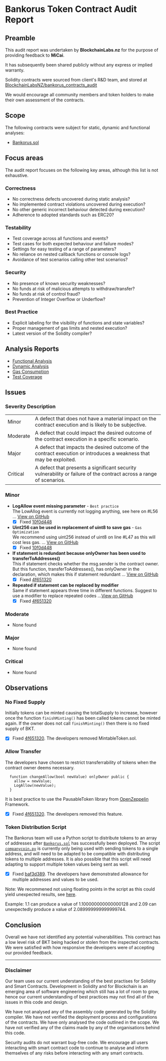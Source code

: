 # Bankorus Token Contract Audit Report

## Preamble
This audit report was undertaken by **BlockchainLabs.nz** for the purpose of providing feedback to **MiCai**.

It has subsequently been shared publicly without any express or implied warranty.

Solidity contracts were sourced from client's R&D team, and stored at [BlockchainLabsNZ/bankorus_contracts_audit](https://github.com/BlockchainLabsNZ/bankorus_contracts_audit)

We would encourage all community members and token holders to make their own assessment of the contracts.

## Scope
The following contracts were subject for static, dynamic and functional analyses:

- [Bankorus.sol](https://github.com/BlockchainLabsNZ/bankorus_contracts_audit/blob/master/contracts/bankorus.sol)

## Focus areas
The audit report focuses on the following key areas, although this list is not exhaustive.

### Correctness
- No correctness defects uncovered during static analysis?
- No implemented contract violations uncovered during execution?
- No other generic incorrect behaviour detected during execution?
- Adherence to adopted standards such as ERC20?

### Testability
- Test coverage across all functions and events?
- Test cases for both expected behaviour and failure modes?
- Settings for easy testing of a range of parameters?
- No reliance on nested callback functions or console logs?
- Avoidance of test scenarios calling other test scenarios?

### Security
- No presence of known security weaknesses?
- No funds at risk of malicious attempts to withdraw/transfer?
- No funds at risk of control fraud?
- Prevention of Integer Overflow or Underflow?

### Best Practice
- Explicit labeling for the visibility of functions and state variables?
- Proper management of gas limits and nested execution?
- Latest version of the Solidity compiler?

## Analysis Reports

- [Functional Analysis](https://github.com/BlockchainLabsNZ/bankorus_contracts_audit/blob/master/audit/functional-tests.md)
- [Dynamic Analysis](https://github.com/BlockchainLabsNZ/bankorus_contracts_audit/blob/master/audit/dynamic-analysis.md)
- [Gas Consumption](https://github.com/BlockchainLabsNZ/bankorus_contracts_audit/blob/master/audit/gas-consumption-report.md)
- [Test Coverage](https://github.com/BlockchainLabsNZ/bankorus_contracts_audit/blob/master/audit/test-coverage.md)

## Issues

### Severity Description
<table>
<tr>
  <td>Minor</td>
  <td>A defect that does not have a material impact on the contract execution and is likely to be subjective.</td>
</tr>
<tr>
  <td>Moderate</td>
  <td>A defect that could impact the desired outcome of the contract execution in a specific scenario.</td>
</tr>
<tr>
  <td>Major</td>
  <td> A defect that impacts the desired outcome of the contract execution or introduces a weakness that may be exploited.</td>
</tr>
<tr>
  <td>Critical</td>
  <td>A defect that presents a significant security vulnerability or failure of the contract across a range of scenarios.</td>
</tr>
</table>

### Minor

- **LogAllow event missing parameter** - `Best practice`
<br>The LowAllog event is currently not logging anything, see here on #L56 ... [View on GitHub](https://github.com/BlockchainLabsNZ/bankorus_pre/issues/3)
  - [x] Fixed [10f0d448](https://github.com/BlockchainLabsNZ/bankorus_pre/commit/10f0d448aa493c3e9ac8212f23da375af99b08df)

- **Uint256 can be used in replacement of uint8 to save gas** - `Gas Optimization`
<br>We recommend using uint256 instead of uint8 on line #L47 as this will cost less gas. ... [View on GitHub](https://github.com/BlockchainLabsNZ/bankorus_pre/issues/2)
  - [x] Fixed [10f0d448](https://github.com/BlockchainLabsNZ/bankorus_pre/commit/10f0d448aa493c3e9ac8212f23da375af99b08df)

- **If statement is redundant because onlyOwner has been used to transferToAddresses()**
<br>This if statement checks whether the msg.sender is the contract owner. But this function, transferToAddresses(), has onlyOwner in the declaration, which makes this if statement redundant ... [View on GitHub](https://github.com/BlockchainLabsNZ/bankorus_pre/issues/4)
  - [x] Fixed [4f651320](https://github.com/BlockchainLabsNZ/bankorus_contracts_audit/commit/4f6513202b60fef4ca187b3451de2e94c87426c3)

- **Repeated if statement can be replaced by modifier**
<br>Same if statement appears three time in different functions. Suggest to use a modifier to replace repeated codes ...[View on GitHub](https://github.com/BlockchainLabsNZ/bankorus_pre/issues/5)
  - [x] Fixed [4f651320](https://github.com/BlockchainLabsNZ/bankorus_contracts_audit/commit/4f6513202b60fef4ca187b3451de2e94c87426c3)

### Moderate

- None found

### Major

- None found

### Critical

- None found

## Observations

### No Fixed Supply
Initially tokens can be minted causing the totalSupply to increase, however once the function `finishMinting()` has been called tokens cannot be minted again. If the owner does not call `finishMinting()` then there is no fixed supply of BKT.
  - [x] Fixed [4f651320](https://github.com/BlockchainLabsNZ/bankorus_contracts_audit/commit/4f6513202b60fef4ca187b3451de2e94c87426c3). The developers removed MintableToken.sol.

### Allow Transfer
The developers have chosen to restrict transferrability of tokens when the contract owner deems necessary.

```
  function changeAllow(bool newValue) onlyOwner public {
    allow = newValue;
    LogAllow(newValue);
  }
```

It is best practice to use the PausableToken library from [OpenZeppelin](https://github.com/OpenZeppelin) Framework.
  - [x] Fixed [4f651320](https://github.com/BlockchainLabsNZ/bankorus_contracts_audit/commit/4f6513202b60fef4ca187b3451de2e94c87426c3). The developers removed this feature.

### Token Distribution Script
The Bankorus team will use a Python script to distribute tokens to an array of addresses after [`Bankorus.sol`](https://github.com/BlockchainLabsNZ/bankorus_contracts_audit/blob/master/contracts/bankorus.sol) has successfully been deployed.  The script [`companycoin.py`](https://github.com/BlockchainLabsNZ/bankorus_contracts_audit/blob/master/scripts/companycoin.py) is currently only being used with sending tokens to a single address, and will need to be adapted to be compatible with distributing tokens to multiple addresses. It is also possible that this script will need adapting to support multiple token values being sent as well. 

  - [x] Fixed [baf3d389](https://github.com/BlockchainLabsNZ/bankorus_contracts_audit/commit/baf3d3893de89c8ca4754b80463a8d7780006492). The developers have demonstrated allowance for multiple addresses and values to be used.

Note: We recommened not using floating points in the script as this could yield unexpected results, see [here](https://kovan.etherscan.io/tx/0xf249c56cad6ded3f2858c2c9020a0e692f8b325d32ac74a154dc7a6d5179f9ef). 

Example:
1.1 can produce a value of 1.100000000000000128 and 2.09 can unexpectedly produce a value of 2.089999999999999744.

## Conclusion

Overall we have not identified any potential vulnerabilities. This contract has a low level risk of BKT being hacked or stolen from the inspected contracts. We were satisfied with how responsive the developers were of accepting our provided feedback. 

___

### Disclaimer

Our team uses our current understanding of the best practises for Solidity and Smart Contracts. Development in Solidity and for Blockchain is an emerging area of software engineering which still has a lot of room to grow, hence our current understanding of best practices may not find all of the issues in this code and design.

We have not analysed any of the assembly code generated by the Solidity compiler. We have not verified the deployment process and configurations of the contracts. We have only analysed the code outlined in the scope. We have not verified any of the claims made by any of the organisations behind this code.

Security audits do not warrant bug-free code. We encourage all users interacting with smart contract code to continue to analyse and inform themselves of any risks before interacting with any smart contracts.
